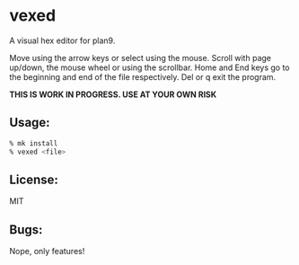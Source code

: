 # vexed
A visual hex editor for plan9.

Move using the arrow keys or select using the mouse.
Scroll with page up/down, the mouse wheel or using the scrollbar.
Home and End keys go to the beginning and end of the file respectively.
Del or q exit the program.

**THIS IS WORK IN PROGRESS. USE AT YOUR OWN RISK**

## Usage: 
```sh
% mk install
% vexed <file>
```

## License:
MIT

## Bugs:
Nope, only features!

